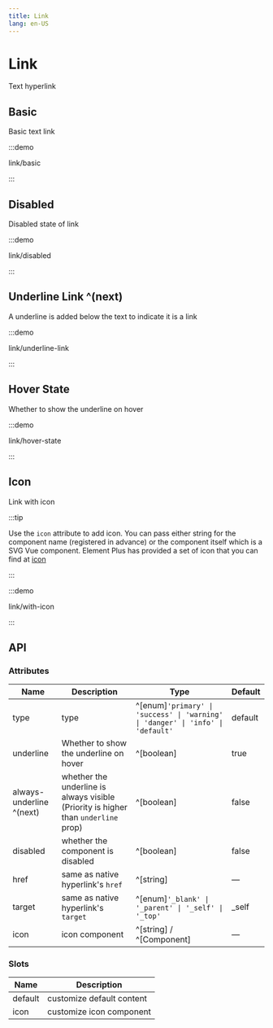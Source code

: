 ```yaml
---
title: Link
lang: en-US
---
```


# Link

Text hyperlink

## Basic

Basic text link

:::demo

link/basic

:::

## Disabled

Disabled state of link

:::demo

link/disabled

:::

## Underline Link ^(next)

A underline is added below the text to indicate it is a link

:::demo

link/underline-link

:::

## Hover State

Whether to show the underline on hover

:::demo

link/hover-state

:::

## Icon

Link with icon

:::tip

Use the `icon` attribute to add icon. You can pass either string for the component name (registered in advance) or the component itself which is a SVG Vue component. Element Plus has provided a set of icon that you can find at [icon](/en-US/component/icon)

:::

:::demo

link/with-icon

:::

## API

### Attributes

| Name                     | Description                                                                        | Type                                                                            | Default |
| ------------------------ | ---------------------------------------------------------------------------------- | ------------------------------------------------------------------------------- | ------- |
| type                     | type                                                                               | ^[enum]`'primary' \| 'success' \| 'warning' \| 'danger' \| 'info' \| 'default'` | default |
| underline                | Whether to show the underline on hover                                             | ^[boolean]                                                                      | true    |
| always-underline ^(next) | whether the underline is always visible (Priority is higher than `underline` prop) | ^[boolean]                                                                      | false   |
| disabled                 | whether the component is disabled                                                  | ^[boolean]                                                                      | false   |
| href                     | same as native hyperlink's `href`                                                  | ^[string]                                                                       | —       |
| target                   | same as native hyperlink's `target`                                                | ^[enum]`'_blank' \| '_parent' \| '_self' \| '_top'`                             | \_self  |
| icon                     | icon component                                                                     | ^[string] / ^[Component]                                                        | —       |

### Slots

| Name    | Description               |
| ------- | ------------------------- |
| default | customize default content |
| icon    | customize icon component  |
